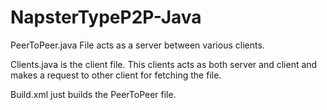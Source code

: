 # NapsterTypeP2P-Java

PeerToPeer.java File acts as a server between various clients.

Clients.java is the client file. This clients acts as both server and client and makes a request to other client for fetching the file.

Build.xml just builds the PeerToPeer file.
